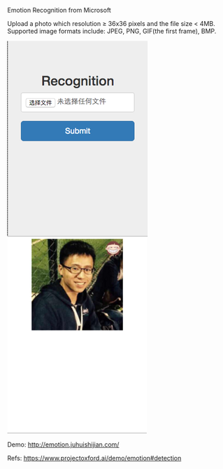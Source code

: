 Emotion Recognition from Microsoft

Upload a photo which resolution ≥ 36x36 pixels and the file size < 4MB.
Supported image formats include: JPEG, PNG, GIF(the first frame), BMP.

![1](1.png)
![2](2.png)

Demo: http://emotion.juhuishijian.com/

Refs: https://www.projectoxford.ai/demo/emotion#detection
